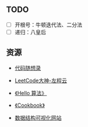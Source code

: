 ## TODO
- [ ] 开根号：牛顿迭代法、二分法
- [ ] 递归：八皇后

## 资源

- [代码随想录](https://programmercarl.com) 

- [LeetCode大神-左程云](https://www.bilibili.com/video/BV13g41157hK) 

- [《Hello 算法》](https://www.hello-algo.com/) 

- [《Cookbook》](https://books.halfrost.com/leetcode)

- [数据结构可视化网站](https://visualgo.net/zh/)
